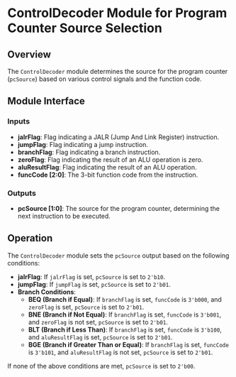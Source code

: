 # ControlDecoder Module for Program Counter Source Selection

## Overview

The `ControlDecoder` module determines the source for the program counter (`pcSource`) based on various control signals and the function code.

## Module Interface

### Inputs

- **jalrFlag**: Flag indicating a JALR (Jump And Link Register) instruction.
- **jumpFlag**: Flag indicating a jump instruction.
- **branchFlag**: Flag indicating a branch instruction.
- **zeroFlag**: Flag indicating the result of an ALU operation is zero.
- **aluResultFlag**: Flag indicating the result of an ALU operation.
- **funcCode [2:0]**: The 3-bit function code from the instruction.

### Outputs

- **pcSource [1:0]**: The source for the program counter, determining the next instruction to be executed.

## Operation

The `ControlDecoder` module sets the `pcSource` output based on the following conditions:

- **jalrFlag**: If `jalrFlag` is set, `pcSource` is set to `2'b10`.
- **jumpFlag**: If `jumpFlag` is set, `pcSource` is set to `2'b01`.
- **Branch Conditions**:
  - **BEQ (Branch if Equal)**: If `branchFlag` is set, `funcCode` is `3'b000`, and `zeroFlag` is set, `pcSource` is set to `2'b01`.
  - **BNE (Branch if Not Equal)**: If `branchFlag` is set, `funcCode` is `3'b001`, and `zeroFlag` is not set, `pcSource` is set to `2'b01`.
  - **BLT (Branch if Less Than)**: If `branchFlag` is set, `funcCode` is `3'b100`, and `aluResultFlag` is set, `pcSource` is set to `2'b01`.
  - **BGE (Branch if Greater Than or Equal)**: If `branchFlag` is set, `funcCode` is `3'b101`, and `aluResultFlag` is not set, `pcSource` is set to `2'b01`.

If none of the above conditions are met, `pcSource` is set to `2'b00`.

